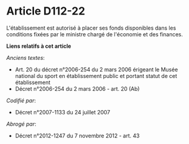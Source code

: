 # Article D112-22

L'établissement est autorisé à placer ses fonds disponibles dans les conditions fixées par le ministre chargé de l'économie
et des finances.

**Liens relatifs à cet article**

_Anciens textes_:

  - Art. 20 du décret n°2006-254 du 2 mars 2006 érigeant le Musée national du sport en établissement public et portant statut de cet établissement
  - Décret n°2006-254 du 2 mars 2006 - art. 20 (Ab)

_Codifié par_:

  - Décret n°2007-1133 du 24 juillet 2007

_Abrogé par_:

  - Décret n°2012-1247 du 7 novembre 2012 - art. 43
